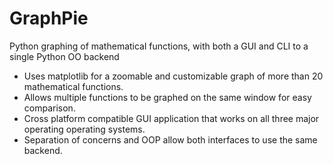# GraphPie
Python graphing of mathematical functions, with both a GUI and CLI to a single Python OO backend


- Uses matplotlib for a zoomable and customizable graph of more than 20 mathematical functions.
- Allows multiple functions to be graphed on the same window for easy comparison.
- Cross platform compatible GUI application that works on all three major operating operating systems.
- Separation of concerns and OOP allow both interfaces to use the same backend.
